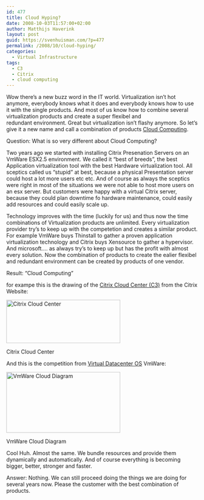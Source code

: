 ```yaml
---
id: 477
title: Cloud Hyping?
date: 2008-10-03T11:57:00+02:00
author: Matthijs Haverink
layout: post
guid: https://svenhuisman.com/?p=477
permalink: /2008/10/cloud-hyping/
categories:
  - Virtual Infrastructure
tags:
  - C3
  - Citrix
  - cloud computing
---
```

Wow there&#8217;s a new buzz word in the IT world. Virtualization isn&#8217;t hot anymore, everybody knows what it does and everybody knows how to use it with the single products. And most of us know how to combine several virtualization products and create a super flexibel and redundant environment. Great but virtualization isn&#8217;t flashy anymore. So let&#8217;s give it a new name and call a combination of products <a title="Cloud Computing Wikipedia" href="http://en.wikipedia.org/wiki/Cloud_computing" target="_blank">Cloud Computing</a>.

Question: What is so very different about Cloud Computing?

<!--more-->Two years ago we started with installing Citrix Presenation Servers on an VmWare ESX2.5 environment. We called it &#8220;best of breeds&#8221;, the best Application virtualization tool with the best Hardware virtualization tool. All sceptics called us &#8220;stupid&#8221; at best, because a physical Presentation server could host a lot more users etc etc. And of course as always the sceptics were right in most of the situations we were not able to host more users on an esx server. But customers were happy with a virtual Citrix server, because they could plan downtime fo hardware maintenance, could easily add resources and could easily scale up.  

Technology improves with the time (luckily for us) and thus now the time combinations of Virtualization products are unlimited. Every virtualization provider try&#8217;s to keep up with the competetion and creates a similar product. For example VmWare buys Thinstall to gather a proven application virtualization technology and Citrix buys Xensource to gather a hypervisor.  And microsoft&#8230;. as always try&#8217;s to keep up but has the profit with almost every solution. Now the combination of products to create the ealier flexibel and redundant environment can be created by products of one vendor.

Result: &#8220;Cloud Computing&#8221;

for exampe this is the drawing of the <a title="Citix Cloud Center" href="http://www.citrix.com/English/ps2/products/product.asp?contentID=1681633&ntref=hp_promoC_US" target="_blank">Citrix Cloud Center (C3)</a> from the Citrix Website:

<div id="attachment_478" style="width: 310px" class="wp-caption alignnone">
  <a href="https://svenhuisman.com/wp-content/uploads/2008/10/citrix_c3.jpg"><img aria-describedby="caption-attachment-478" class="size-medium wp-image-478" src="https://svenhuisman.com/wp-content/uploads/2008/10/citrix_c3-300x114.jpg" alt="Citrix Cloud Center" width="300" height="114" /></a>
  
  <p id="caption-attachment-478" class="wp-caption-text">
    Citrix Cloud Center
  </p>
</div>

And this is the competition from <a title="VmWare Cloud Datacenter" href="http://www.vmware.com/technology/virtual-datacenter-os/" target="_blank">Virtual Datacenter OS</a> VmWare:

<div id="attachment_479" style="width: 310px" class="wp-caption alignnone">
  <a href="https://svenhuisman.com/wp-content/uploads/2008/10/vmwareclouddiagram.gif"><img aria-describedby="caption-attachment-479" class="size-medium wp-image-479" src="https://svenhuisman.com/wp-content/uploads/2008/10/vmwareclouddiagram-300x160.gif" alt="VmWare Cloud Diagram" width="300" height="160" /></a>
  
  <p id="caption-attachment-479" class="wp-caption-text">
    VmWare Cloud Diagram
  </p>
</div>

Cool Huh. Almost the same. We bundle resources and provide them dynamically and automatically. And of course everything is becoming bigger, better, stronger and faster.

Answer: Nothing. We can still proceed doing the things we are doing for several years now. Please the customer with the best combination of products.